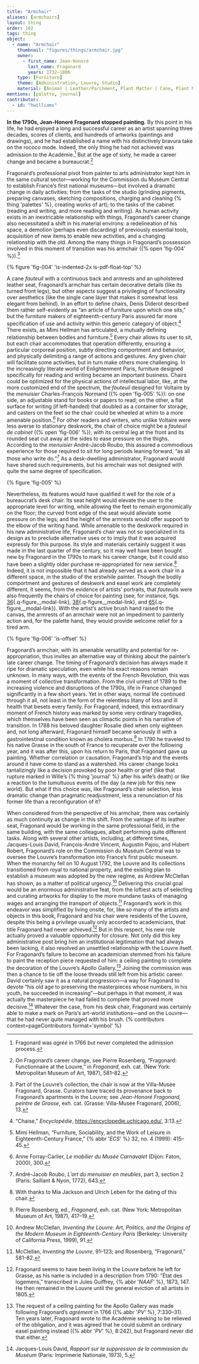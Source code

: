 ```yaml
---
title: "Armchair"
aliases: [armchairs]
layout: thing
order: 102
tags: thing
object:
  - name: "Armchair"
    thumbnail: "figures/things/armchair.jpg"
    owner:
      - first_name: Jean-Honoré
        last_name: Fragonard
        years: 1732–1806
    type: [Furniture]
    theme: [Administration, Louvre, Studio]
    material: [Animal | Leather/Parchment, Plant Matter | Cane, Plant Matter | Wood]
mentions: [palette, journal]
contributor:
  - id: "hwilliams"
---
```


**In the 1790s, Jean-Honoré Fragonard stopped painting.** By this point in his life, he had enjoyed a long and successful career as an artist spanning three decades, scores of clients, and hundreds of artworks (paintings and drawings), and he had established a name with his distinctively bravura take on the rococo mode. Indeed, the only thing he had not achieved was admission to the Académie.[^1] But at the age of sixty, he made a career change and became a bureaucrat.[^2]

Fragonard’s professional pivot from painter to arts administrator kept him in the same cultural sector—working for the Commission du Muséum Central to establish France’s first national museums—but involved a dramatic change in daily activities: from the tasks of the studio (grinding pigments, preparing canvases, sketching compositions, charging and cleaning {% thing 'palettes' %}, creating works of art); to the tasks of the cabinet (reading and writing, and more reading and writing). As human activity exists in an inextricable relationship with things, Fragonard’s career change also necessitated a shift in his material environs: a redelineation of his space, a demotion (perhaps even discarding) of previously essential tools, acquisition of new items to enable new activities, and a changing relationship with the old. Among the many things in Fragonard’s possession involved in this moment of transition was his armchair ({% open 'fig-004' %}).[^3]

{% figure 'fig-004' 'is-indented-2x is-pdf-float-top' %}

A cane *fauteuil* with a continuous back and armrests and an upholstered leather seat, Fragonard’s armchair has certain decorative details (like its turned front legs), but other aspects suggest a privileging of functionality over aesthetics (like the single cane layer that makes it somewhat less elegant from behind). In an effort to define chairs, Denis Diderot described them rather self-evidently as “an article of furniture upon which one sits,” but the furniture makers of eighteenth-century Paris assured far more specification of use and activity within this generic category of object.[^4] There exists, as Mimi Hellman has articulated, a mutually defining relationship between bodies and furniture.[^5] Every chair allows its user to sit, but each chair accommodates that operation differently, ensuring a particular corporeal position, subtly directing comportment and behavior, and physically delimiting a range of actions and gestures. Any given chair will facilitate some activities, but in turn make others more challenging. In the increasingly literate world of Enlightenment Paris, furniture designed specifically for reading and writing became an important business. Chairs could be optimized for the physical actions of intellectual labor, like, at the more customized end of the spectrum, the *fauteuil* designed for Voltaire by the *menuisier* Charles-François Normand ({% open 'fig-005' %}): on one side, an adjustable stand for books or papers to read; on the other, a flat surface for writing (if left-handed) that doubled as a container for storage; and casters on the feet so the chair could be wheeled at whim to a more amenable position.[^6] For other readers and writers, who unlike Voltaire were less averse to stationary deskwork, the chair of choice might be a *fauteuil de cabinet* ({% open 'fig-006' %}), with its central leg at the front and its rounded seat cut away at the sides to ease pressure on the thighs. According to the *menuisier* André-Jacob Roubo, this assured a commodious experience for those required to sit for long periods leaning forward, “as all those who write do.”[^7] As a desk-dwelling administrator, Fragonard would have shared such requirements, but his armchair was not designed with quite the same degree of specification.

{% figure 'fig-005' %}

Nevertheless, its features would have qualified it well for the role of a bureaucrat’s desk chair. Its seat height would elevate the user to the appropriate level for writing, while allowing the feet to remain ergonomically on the floor; the curved front edge of the seat would alleviate some pressure on the legs; and the height of the armrests would offer support to the elbow of the writing hand. While amenable to the deskwork required in his new administrative life, Fragonard’s chair was not so specialized in its design as to preclude alternative uses or to imply that it was acquired expressly for this purpose. Its style and materials certainly suggest it was made in the last quarter of the century, so it may well have been bought new by Fragonard in the 1790s to mark his career change, but it could also have been a slightly older purchase re-appropriated for new service.[^8] Indeed, it is not impossible that it had already served as a work chair in a different space, in the studio of the erstwhile painter. Though the bodily comportment and gestures of deskwork and easel work are completely different, it seems, from the evidence of artists’ portraits, that *fauteuils* were also frequently the chairs of choice for painting (see, for instance, figs. [36](#fig-036){.q-figure__modal-link}, [38](#fig-038){.q-figure__modal-link}, and [65](#fig-065){.q-figure__modal-link}). With the artist’s active brush hand raised to the canvas, the armrests of an armchair were not an impediment to painterly action and, for the palette hand, they would provide welcome relief for a tired arm.

{% figure 'fig-006' 'is-offset' %}

Fragonard’s armchair, with its amenable versatility and potential for re-appropriation, thus invites an alternative way of thinking about the painter’s late career change. The timing of Fragonard’s decision has always made it ripe for dramatic speculation, even while his exact reasons remain unknown. In many ways, with the events of the French Revolution, this was a moment of collective transformation. From the civil unrest of 1789 to the increasing violence and disruptions of the 1790s, life in France changed significantly in a few short years. Yet in other ways, normal life continued through it all, not least in the form of the relentless litany of loss and ill health that besets every family. For Fragonard, indeed, this extraordinary moment of French history was marked by some very ordinary tragedies, which themselves have been seen as climactic points in his narrative of transition. In 1788 his beloved daughter Rosalie died when only eighteen and, not long afterward, Fragonard himself became seriously ill with a gastrointestinal condition known as cholera morbus.[^9] In 1790 he traveled to his native Grasse in the south of France to recuperate over the following year, and it was after this, upon his return to Paris, that Fragonard gave up painting. Whether correlation or causation, Fragonard’s trip and the events around it have come to stand as a watershed. His career change looks tantalizingly like a decision provoked by poor health or grief (like that rupture marked in Wille’s {% thing 'journal' %} after his wife’s death) or like a reaction to the tumultuous events of the day (a new job for this new world). But what if this choice was, like Fragonard’s chair selection, less dramatic change than pragmatic readjustment, less a renunciation of his former life than a reconfiguration of it?

When considered from the perspective of his armchair, there was certainly as much continuity as change in this shift. From the vantage of its leather seat, Fragonard would be working in the same professional field, in the same building, with the same colleagues, albeit performing quite different tasks. Along with several other artists, including, at different times, Jacques-Louis David, François-André Vincent, Augustin Pajou, and Hubert Robert, Fragonard’s role on the Commission du Muséum Central was to oversee the Louvre’s transformation into France’s first public museum. When the monarchy fell on 10 August 1792, the Louvre and its collections transitioned from royal to national property, and the existing plan to establish a museum was adopted by the new regime, as Andrew McClellan has shown, as a matter of political urgency.[^10] Delivering this crucial goal would be an enormous administrative feat, from the loftiest acts of selecting and curating artworks for display to the more mundane tasks of managing wages and arranging the transport of objects.[^11] Fragonard’s work in this endeavor was simplified by living onsite, for, like so many of the artists and objects in this book, Fragonard and his chair were residents of the Louvre, despite this being a privilege usually only accorded to academicians, that title Fragonard had never achieved.[^12] But in this respect, his new role actually proved a valuable opportunity for closure. Not only did this key administrative post bring him an institutional legitimation that had always been lacking, it also resolved an unsettled relationship with the Louvre itself. For Fragonard’s failure to become an academician stemmed from his failure to paint the reception piece requested of him: a ceiling painting to complete the decoration of the Louvre’s Apollo Gallery.[^13] Joining the commission was then a chance to tie off the loose threads still left from his artistic career. David certainly saw it as a natural progression—a way for Fragonard to devote “his old age to preserving the masterpieces whose numbers, in his youth, he succeeded in increasing”—but perhaps in that moment, it was actually the masterpiece he had failed to complete that proved more decisive.[^14] Whatever the case, from his desk chair, Fragonard was certainly able to make a mark on Paris’s art-world institutions—and on the Louvre—that he had never quite managed with his brush. {% contributors context=pageContributors format='symbol' %}

<div class="additional-figs" hidden>

{% figuregroup '3' 'fig-036, fig-038, fig-065' %}

</div>

[^1]: Fragonard was *agréé* in 1766 but never completed the admission process.

[^2]: On Fragonard’s career change, see Pierre Rosenberg, “Fragonard: Functionnaire at the Louvre,” in *Fragonard*, exh. cat. (New York: Metropolitan Museum of Art, 1987), 581–82.

[^3]: Part of the Louvre’s collection, the chair is now at the Villa-Musée Fragonard, Grasse. Curators have traced its provenance back to Fragonard’s apartments in the Louvre; see *Jean-Honoré Fragonard, peintre de Grasse*, exh. cat. (Grasse: Villa-Musée Fragonard, 2006), 13.

[^4]: “Chaise,” *Encyclopédie*, <https://encyclopedie.uchicago.edu/>, 3:13.

[^5]: Mimi Hellman, “Furniture, Sociability, and the Work of Leisure in Eighteenth-Century France,” {% abbr '*ECS*' %} 32, no. 4 (1999): 415–45.

[^6]: Anne Forray-Carlier, *Le mobilier du Musée Carnavalet* (Dijon: Faton, 2000), 300.

[^7]: André-Jacob Roubo, *L’art du menuisier en meubles*, part 3, section 2 (Paris: Saillant & Nyon, 1772), 643.

[^8]: With thanks to Mia Jackson and Ulrich Leben for the dating of this chair.

[^9]: Pierre Rosenberg, ed., *Fragonard*, exh. cat. (New York: Metropolitan Museum of Art, 1987), 417–19.

[^10]: Andrew McClellan, *Inventing the Louvre: Art, Politics, and the Origins of the Modern Museum in Eighteenth-Century Paris* (Berkeley: University of California Press, 1999), 91.

[^11]: McClellan, *Inventing the Louvre*, 91–123; and Rosenberg, “Fragonard,” 581–82.

[^12]: Fragonard seems to have been living in the Louvre before he left for Grasse, as his name is included in a description from 1790: “État des logemens,” transcribed in Jules Guiffrey, {% abbr '*NAAF*' %}, 1873, 147. He then remained in the Louvre until the general eviction of all artists in 1805.

[^13]: The request of a ceiling painting for the Apollo Gallery was made following Fragonard’s *agrément* in 1766 ({% abbr '*PV*' %}, 7:330–31). Ten years later, Fragonard wrote to the Académie seeking to be relieved of the obligation, and it was agreed that he could submit an ordinary easel painting instead ({% abbr '*PV*' %}, 8:242), but Fragonard never did that either.

[^14]: Jacques-Louis David, *Rapport sur la suppression de la commission du Muséum* (Paris: Imprimerie Nationale, 1973), 5.
